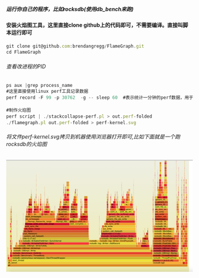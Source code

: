 ##### 运行你自己的程序，比如rocksdb(使用db_bench来跑)

#### 安装火焰图工具，这里直接clone github上的代码即可，不需要编译。直接叫脚本运行即可

```js
git clone git@github.com:brendangregg/FlameGraph.git
cd FlameGraph
```

###### 查看改进程的PID
```js
ps aux |grep process_name
#这里直接使用linux perf工具记录数据
perf record -F 99 -p 30762  -g -- sleep 60  #表示统计一分钟的perf数据，用于后续火焰图画图输入

#制作火焰图
perf script | ./stackcollapse-perf.pl > out.perf-folded
./flamegraph.pl out.perf-folded > perf-kernel.svg
```

###### 将文件perf-kernel.svg拷贝到机器使用浏览器打开即可,比如下面就是一个跑rocksdb的火焰图
![pglog](https://github.com/dingdangzhang/blog/blob/master/file_image/rocksdb_FlameGraph.png)



